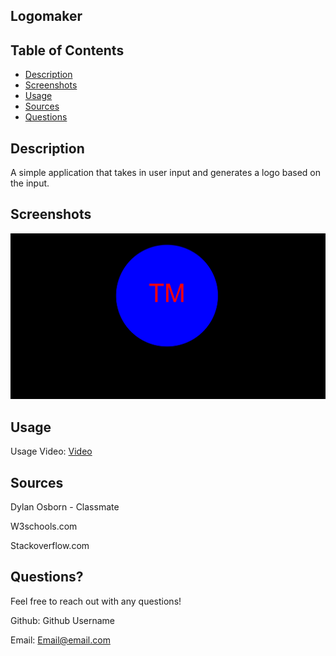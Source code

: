 
## Logomaker

## Table of Contents
- [Description](#Description)
- [Screenshots](#Screenshots)
- [Usage](#Usage)
- [Sources](#Sources)
- [Questions](#Questions)

## Description
A simple application that takes in user input and generates a logo based on the input.

## Screenshots
![Logo Maker](./img/logo.png)

## Usage

Usage Video: [Video](https://drive.google.com/file/d/1FJ0ZwgIxFptotsXJbnQBa_vG95ll4JHv/view?usp=sharing)

## Sources
Dylan Osborn - Classmate

W3schools.com

Stackoverflow.com

## Questions?
Feel free to reach out with any questions!

Github: Github Username

Email: Email@email.com


